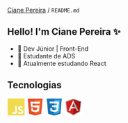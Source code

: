 [Ciane Pereira](https://github.com/ciane-pereira/) / `README.md`

## Hello! I'm Ciane Pereira ✨


<!--| JavaScript | HTML5 | CSS3 | Angular | -->


* 🔭 Dev Júnior | Front-End
* :book: Estudante de ADS
* 🌱 Atualmente estudando React


## Tecnologias
<img src="https://raw.githubusercontent.com/devicons/devicon/master/icons/javascript/javascript-plain.svg" width="40"> <img src="https://raw.githubusercontent.com/devicons/devicon/master/icons/html5/html5-original.svg" width="40"> <img src="https://raw.githubusercontent.com/devicons/devicon/master/icons/css3/css3-original.svg" width="40"> <img src="https://raw.githubusercontent.com/devicons/devicon/master/icons/angularjs/angularjs-original.svg" width="40">



<!-- **ciane-pereira/Ciane-Pereira** is a ✨ _special_ ✨ repository because its `README.md` (this file) appears on your GitHub profile.

Here are some ideas to get you started:

- 🔭 I’m currently working on ...
- 🌱 I’m currently learning ...
- 👯 I’m looking to collaborate on ...
- 🤔 I’m looking for help with ...
- 💬 Ask me about ...
- 📫 How to reach me: ...
- 😄 Pronouns: ...
- ⚡ Fun fact: ...
  ![image](https://github.com/ciane-pereira/Ciane-Pereira/assets/100417980/fe4afd4a-438e-4d35-825f-7cdd37bab81a)-->
